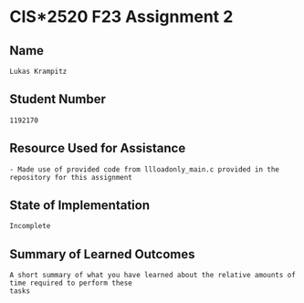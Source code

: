 # CIS*2520 F23 Assignment 2

## Name 

    Lukas Krampitz

## Student Number

    1192170

## Resource Used for Assistance

    - Made use of provided code from llloadonly_main.c provided in the repository for this assignment

## State of Implementation

    Incomplete

## Summary of Learned Outcomes

    A short summary of what you have learned about the relative amounts of time required to perform these
    tasks
